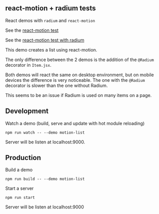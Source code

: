 ## react-motion + radium tests

React demos with `radium` and `react-motion`

See the [react-motion test](http://aaike.github.io/react-motion-radium-test/demos/motion-list)

See the [react-motion test with radium](http://aaike.github.io/react-motion-radium-test/demos/motion-list-radium)

This demo creates a list using react-motion.

The only difference between the 2 demos is the addition of the `@Radium` decorator in `Item.jsx`.

Both demos will react the same on desktop environment, but on mobile devices the difference is very noticeable.
The one with the `@Radium` decorator is slower than the one without Radium.

This seems to be an issue if Radium is used on many items on a page.

## Development

Watch a demo (build, serve and update with hot module reloading)

    npm run watch -- --demo motion-list

Server will be listen at localhost:9000.

## Production

Build a demo

    npm run build -- --demo motion-list

Start a server

    npm run start

Server will be listen at localhost:9000
